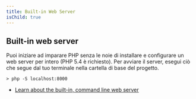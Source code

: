 ```yaml
---
title: Built-in Web Server
isChild: true
---
```


## Built-in web server

Puoi iniziare ad imparare PHP senza le noie di installare e configurare un web server per intero (PHP 5.4 è richiesto). Per avviare il server, esegui ciò che segue dal tuo terminale nella cartella di base del progetto.

    > php -S localhost:8000

* [Learn about the built-in, command line web server][cli-server]

[cli-server]: http://www.php.net/manual/en/features.commandline.webserver.php

